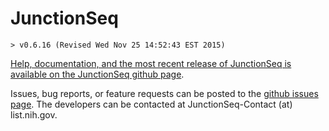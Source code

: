 # JunctionSeq
    > v0.6.16 (Revised Wed Nov 25 14:52:43 EST 2015)

[Help, documentation, and the most recent release of JunctionSeq is available on the JunctionSeq github page](http://hartleys.github.io/JunctionSeq/).

Issues, bug reports, or feature requests can be posted to the 
[github issues page](https://github.com/hartleys/JunctionSeq/issues).
The developers can be contacted at JunctionSeq-Contact (at) list.nih.gov.
